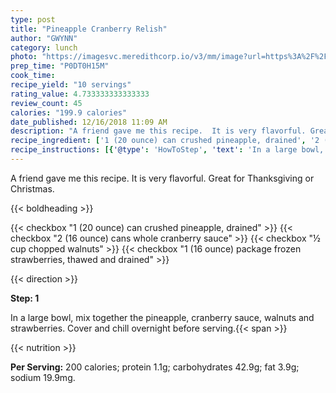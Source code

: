 ```yaml
---
type: post
title: "Pineapple Cranberry Relish"
author: "GWYNN"
category: lunch
photo: "https://imagesvc.meredithcorp.io/v3/mm/image?url=https%3A%2F%2Fimages.media-allrecipes.com%2Fuserphotos%2F264798.jpg"
prep_time: "P0DT0H15M"
cook_time: 
recipe_yield: "10 servings"
rating_value: 4.733333333333333
review_count: 45
calories: "199.9 calories"
date_published: 12/16/2018 11:09 AM
description: "A friend gave me this recipe.  It is very flavorful. Great for Thanksgiving or Christmas."
recipe_ingredient: ['1 (20 ounce) can crushed pineapple, drained', '2 (16 ounce) cans whole cranberry sauce', '½ cup chopped walnuts', '1 (16 ounce) package frozen strawberries, thawed and drained']
recipe_instructions: [{'@type': 'HowToStep', 'text': 'In a large bowl, mix together the pineapple, cranberry sauce, walnuts and strawberries.  Cover and chill overnight before serving.\n'}]
---
```


A friend gave me this recipe.  It is very flavorful. Great for Thanksgiving or Christmas. 

{{< boldheading >}}

{{< checkbox "1 (20 ounce) can crushed pineapple, drained" >}}
{{< checkbox "2 (16 ounce) cans whole cranberry sauce" >}}
{{< checkbox "½ cup chopped walnuts" >}}
{{< checkbox "1 (16 ounce) package frozen strawberries, thawed and drained" >}}


{{< direction >}}

**Step: 1**

In a large bowl, mix together the pineapple, cranberry sauce, walnuts and strawberries.  Cover and chill overnight before serving.{{< span >}}

{{< nutrition >}}

**Per Serving:** 200 calories; protein 1.1g; carbohydrates 42.9g; fat 3.9g; sodium 19.9mg.